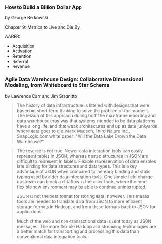 ### How to Build a Billion Dollar App
by George Berkowski

Chapter 9: Metrics to Live and Die By

AARRR:
- Acquisition
- Activation
- Retention
- Referral
- Revenue

### Agile Data Warehouse Design: Collaborative Dimensional Modeling, from Whiteboard to Star Schema
by Lawrence Carr and Jim Stagnitto


> The history of data infrastructure is littered with designs 
that were based on short-term thinking to solve the 
problem of the moment. The lesson of this approach 
during both the mainframe reporting and data 
warehouse eras was that systems intended to be data 
platforms have a long life, and that weak architectures 
end up as data junkyards where data goes to die.
> Mark Madsen, Third Nature Inc., SnapLogic.com white paper: "Will the Data Lake Drown the Data Warehouse?"

> The reverse is not true. Newer data integration 
tools can easily represent tables in JSON, whereas 
nested structures in JSON are difficult to represent 
in tables. Flexible representation of data enables 
late binding for data structures and data types. 
This is a key advantage of JSON when compared 
to the early binding and static typing used by older 
data integration tools. One simple field change upstream can break a dataflow in the older tools, where the 
more flexible new environment may be able to continue uninterrupted. 
> 
> JSON is not the best format for storing data, however. This means tools are needed to translate data from 
JSON to more efficient storage formats in Hadoop, and from those formats back to JSON for applications. 
> 
> Much of the web and non-transactional data is sent today as JSON messages. The more flexible Hadoop 
and streaming technologies are a better match for transporting and processing this data than conventional 
data integration tools.


